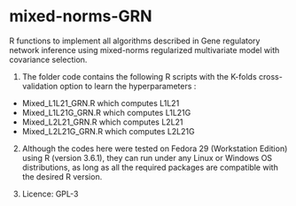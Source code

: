 # mixed-norms-GRN

R functions to implement all algorithms described in Gene regulatory network inference using mixed-norms regularized multivariate model with covariance selection.

1. The folder code contains the following R scripts with the K-folds cross-validation option to learn the hyperparameters :
  * Mixed_L1L21_GRN.R which computes L1L21 
  * Mixed_L1L21G_GRN.R which computes L1L21G
  * Mixed_L2L21_GRN.R which computes L2L21
  * Mixed_L2L21G_GRN.R which computes L2L21G


2. Although the codes here were tested on Fedora 29 (Workstation Edition) using R (version 3.6.1), they can run under any Linux or Windows OS distributions, as long as all the required packages are compatible with the desired R version.

3. Licence: GPL-3

